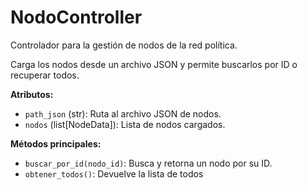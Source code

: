# NodoController

Controlador para la gestión de nodos de la red política.

Carga los nodos desde un archivo JSON y permite buscarlos por ID o recuperar todos.

**Atributos:**

-   `path_json` (str): Ruta al archivo JSON de nodos.
-   `nodos` (list[NodeData]): Lista de nodos cargados.

**Métodos principales:**

-   `buscar_por_id(nodo_id)`: Busca y retorna un nodo por su ID.
-   `obtener_todos()`: Devuelve la lista de todos
